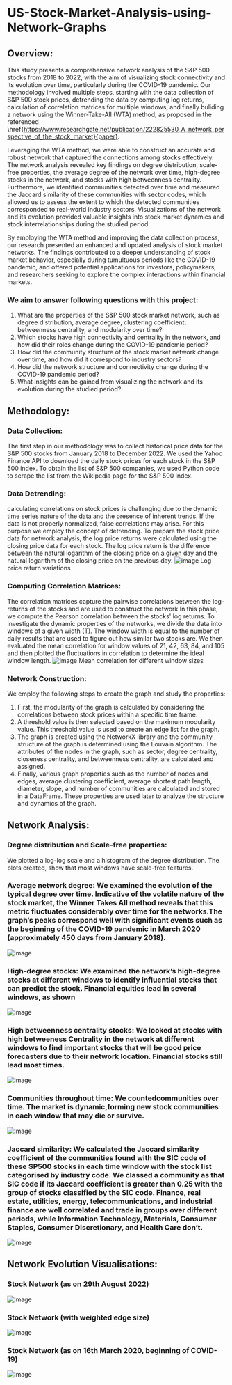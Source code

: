 # US-Stock-Market-Analysis-using-Network-Graphs
## Overview:
This study presents a comprehensive network analysis of the S\&P 500 stocks from 2018 to 2022, with the aim of visualizing stock connectivity and its evolution over
time, particularly during the COVID-19 pandemic. Our methodology involved multiple steps, starting with the data collection of S\&P 500 stock prices, detrending the data by computing log returns, calculation of correlation matrices for multiple windows, and finally buliding a network using the Winner-Take-All (WTA) method, as
proposed in the referenced \href{https://www.researchgate.net/publication/222825530_A_network_perspective_of_the_stock_market}{paper}.

Leveraging the WTA method, we were able to construct an accurate and robust network that captured the connections among stocks effectively. The network analysis revealed key findings on degree distribution, scale-free properties, the average degree of the network over time, high-degree stocks in the network, and stocks with high betweenness centrality. Furthermore, we identified communities detected over time and measured the Jaccard similarity of these communities with sector codes, which allowed us to assess the extent to which the detected communities corresponded to real-world industry sectors. Visualizations of the network and its evolution provided valuable insights into stock market dynamics and stock interrelationships during the studied period.

By employing the WTA method and improving the data collection process, our research presented an enhanced and updated analysis of stock market networks. The
findings contributed to a deeper understanding of stock market behavior, especially during tumultuous periods like the COVID-19 pandemic, and offered potential
applications for investors, policymakers, and researchers seeking to explore the complex interactions within financial markets.

### We aim to answer following questions with this project:
1. What are the properties of the S&P 500 stock market network, such as degree distribution, average degree, clustering coefficient, betweenness centrality, and modularity over time?
2. Which stocks have high connectivity and centrality in the network, and how did their roles change during the COVID-19 pandemic period?
3. How did the community structure of the stock market network change over time, and how did it correspond to industry sectors?
4. How did the network structure and connectivity change during the COVID-19 pandemic period?
5. What insights can be gained from visualizing the network and its evolution during the studied period?

## Methodology:
### Data Collection:
The first step in our methodology was to collect historical price data for the S&P 500 stocks from January 2018 to December 2022. We used the Yahoo Finance API to download the daily stock prices for each stock in the S&P 500 index. To obtain the list of S&P 500 companies, we used Python code to scrape the list from the Wikipedia page for the S&P 500 index. 

### Data Detrending:
calculating correlations on stock prices is challenging due to the dynamic time series nature of the data and the presence of inherent trends. If the data is not properly normalized, false correlations may arise.  For this purpose we employ the concept of detrending. To prepare the stock price data for network analysis, the log price returns were calculated using the closing price data for each stock. The log price return is the difference between the natural logarithm of the closing price on a given day and the natural logarithm of the closing price on the previous day. 
![image](https://user-images.githubusercontent.com/29313860/235371997-91e1d33a-d1e5-47f9-9df5-92473b5ac4b1.png)
Log price return variations

### Computing Correlation Matrices:
The correlation matrices capture the pairwise correlations between the log-returns of the stocks and are used to construct the network.In this phase, we compute the Pearson correlation between the stocks' log returns. To investigate the dynamic properties of the networks, we divide the data into windows of a given width (T). The window width is equal to the number of daily results that are used to figure out how similar two stocks are. We then evaluated the mean correlation for window values of 21, 42, 63, 84, and 105 and then plotted the fluctuations in correlation to determine the ideal window length.
![image](https://user-images.githubusercontent.com/29313860/235372055-0b8f2269-5bf9-48c9-b296-83747d0f6a29.png)
Mean correlation for different window sizes

### Network Construction:
We employ the following steps to create the graph and study the properties:

1. First, the modularity of the graph is calculated by considering the correlations between stock prices within a specific time frame.
2. A threshold value is then selected based on the maximum modularity value. This threshold value is used to create an edge list for the graph.
3. The graph is created using the NetworkX library and the community structure of the graph is determined using the Louvain algorithm. The attributes of the nodes in the graph, such as sector, degree centrality, closeness centrality, and betweenness centrality, are calculated and assigned.
4. Finally, various graph properties such as the number of nodes and edges, average clustering coefficient, average shortest path length, diameter, slope, and number of communities are calculated and stored in a DataFrame. These properties are used later to analyze the structure and dynamics of the graph.

## Network Analysis:
### Degree distribution and Scale-free properties:
We plotted a log-log scale and a histogram of the degree distribution. The plots created, show that most windows have scale-free features.

### Average network degree: We examined the evolution of the typical degree over time. Indicative of the volatile nature of the stock market, the Winner Takes All method reveals that this metric fluctuates considerably over time for the networks.The graph’s peaks correspond well with significant events such as the beginning of the COVID-19 pandemic in March 2020 (approximately 450 days from January 2018).
![image](https://user-images.githubusercontent.com/29313860/235372221-b1c404ea-c30a-4efd-b8ae-ffdba09b2700.png)

### High-degree stocks: We examined the network’s high-degree stocks at different windows to identify influential stocks that can predict the stock. Financial equities lead in several windows, as shown
![image](https://user-images.githubusercontent.com/29313860/235372261-9b0fff8c-be71-47ca-8928-55005d683598.png)

### High betweenness centrality stocks: We looked at stocks with high betweeness Centrality in the network at different windows to find important stocks that will be good price forecasters due to their network location. Financial stocks still lead most times.
![image](https://user-images.githubusercontent.com/29313860/235372377-c8d0e597-8336-4a18-a0d6-1f67de93080f.png)

### Communities throughout time: We countedcommunities over time. The market is dynamic,forming new stock communities in each window that may die or survive.
![image](https://user-images.githubusercontent.com/29313860/235372387-f870c376-9bf3-497c-9d9e-52c8dbb160f9.png)

### Jaccard similarity: We calculated the Jaccard similarity coefficient of the communities found with the SIC code of these SP500 stocks in each time window with the stock list categorised by industry code. We classed a community as that SIC code if its Jaccard coefficient is greater than 0.25 with the group of stocks classified by the SIC code. Finance, real estate, utilities, energy, telecommunications, and industrial finance are well correlated and trade in groups over different periods, while Information Technology, Materials, Consumer Staples, Consumer Discretionary, and Health Care don’t.
![image](https://user-images.githubusercontent.com/29313860/235372393-a1acc273-823c-4eb3-b254-008553f4d71b.png)


## Network Evolution Visualisations:
### Stock Network (as on 29th August 2022)
![image](https://user-images.githubusercontent.com/29313860/235372403-f640f7bf-c632-4c80-b088-dcf47de72b98.png)

### Stock Network (with weighted edge size)
![image](https://user-images.githubusercontent.com/29313860/235372418-96353ac2-1530-41da-b0db-45985ca7abb9.png)

### Stock Network (as on 16th March 2020, beginning of COVID-19)
![image](https://user-images.githubusercontent.com/29313860/235372455-71685cef-5dee-4b40-8e3d-723c86313be9.png)


